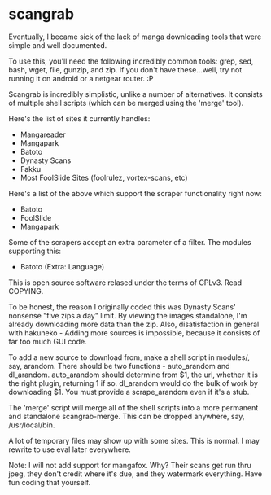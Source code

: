 scangrab
=====

Eventually, I became sick of the lack of manga downloading tools that were simple and well documented.

To use this, you'll need the following incredibly common tools: grep, sed, bash, wget, file, gunzip, and zip. If you don't have these...well, try not running it on android or a netgear router. :P

Scangrab is incredibly simplistic, unlike a number of alternatives. It consists of multiple shell scripts (which can be merged using the 'merge' tool).

Here's the list of sites it currently handles:
 * Mangareader
 * Mangapark
 * Batoto
 * Dynasty Scans
 * Fakku
 * Most FoolSlide Sites (foolrulez, vortex-scans, etc)

Here's a list of the above which support the scraper functionality right now:
 * Batoto
 * FoolSlide
 * Mangapark

Some of the scrapers accept an extra parameter of a filter. The modules supporting this:
 * Batoto (Extra: Language)

This is open source software relased under the terms of GPLv3. Read COPYING.

To be honest, the reason I originally coded this was Dynasty Scans' nonsense "five zips a day" limit. By viewing the images standalone, I'm already downloading more data than the zip. Also, disatisfaction in general with hakuneko - Adding more sources is impossible, because it consists of far too much GUI code.

To add a new source to download from, make a shell script in modules/, say, arandom. There should be two functions - auto_arandom and dl_arandom. auto_arandom should determine from $1, the url, whether it is the right plugin, returning 1 if so. dl_arandom would do the bulk of work by downloading $1. You must provide a scrape_arandom even if it's a stub.

The 'merge' script will merge all of the shell scripts into a more permanent and standalone scangrab-merge. This can be dropped anywhere, say, /usr/local/bin.

A lot of temporary files may show up with some sites. This is normal. I may rewrite to use eval later everywhere.

Note: I will not add support for mangafox. Why? Their scans get run thru jpeg, they don't credit where it's due, and they watermark everything. Have fun coding that yourself.

